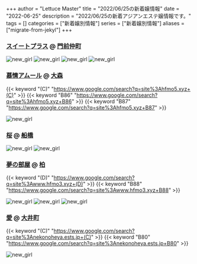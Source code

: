 +++
author = "Lettuce Master"
title = "2022/06/25の新着嬢情報"
date = "2022-06-25"
description = "2022/06/25の新着アジアンエステ嬢情報です。"
tags = []
categories = ["新着嬢別情報"]
series = ["新着嬢別情報"]
aliases = ["migrate-from-jekyl"]
+++
### [スイートプラス](https://sweet-plus.work/) @ [門前仲町](/post/monzennakacho)


![new_girl](https://sweet-plus.work/_src/66742434/32c04bce-6c8e-42ef-88aa-9d8445610d36.jpg)
![new_girl](https://sweet-plus.work/_src/66809663/unnamed_20220323123839239-1.webp.jpg)
![new_girl](https://sweet-plus.work/_src/66844895/unnamed_20220323123839239.webp.jpg)
![new_girl](https://sweet-plus.work/_src/66966916/unnamed_20220323123839239.jpg)
### [慕情アムール](http://hfmo5.xyz/) @ [大森](/post/omori)
{{< keyword "(C)" "https://www.google.com/search?q=site%3Ahfmo5.xyz+(C)" >}} {{< keyword "B86" "https://www.google.com/search?q=site%3Ahfmo5.xyz+B86" >}} {{< keyword "B87" "https://www.google.com/search?q=site%3Ahfmo5.xyz+B87" >}} 

![new_girl](https://i.imgur.com/yhQh3Jc.jpeg)
### [桜](http://sakura.estheya.com/) @ [船橋](/post/funabashi)


![new_girl](https://i.imgur.com/8c6stYr.jpeg)
![new_girl](https://i.imgur.com/1BhigzF.png)
### [夢の部屋](http://www.hfmo3.xyz/) @ [柏](/post/kashiwa)
{{< keyword "(D)" "https://www.google.com/search?q=site%3Awww.hfmo3.xyz+(D)" >}} {{< keyword "B88" "https://www.google.com/search?q=site%3Awww.hfmo3.xyz+B88" >}} 

![new_girl](https://i.imgur.com/0suK0N4.jpeg)
![new_girl](https://i.imgur.com/JP68uyL.jpeg)
![new_girl](https://i.imgur.com/yXhUaH9.jpeg)
### [愛](https://nekonoheya.ests.jp/) @ [大井町](/post/oimachi)
{{< keyword "(C)" "https://www.google.com/search?q=site%3Anekonoheya.ests.jp+(C)" >}} {{< keyword "B80" "https://www.google.com/search?q=site%3Anekonoheya.ests.jp+B80" >}} 

![new_girl](https://nekonoheya.ests.jp/photos/sites/51/2022/06/202206241332543.jpg_320X480.jpg)
